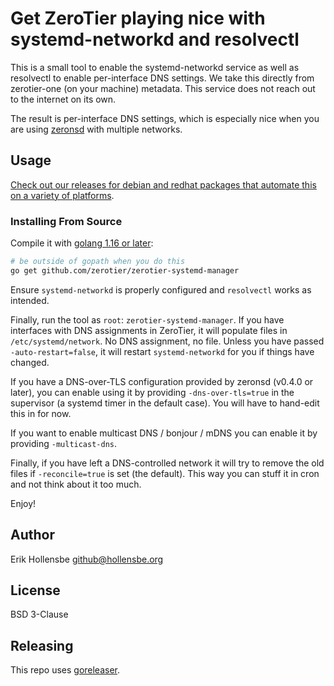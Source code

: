 # Get ZeroTier playing nice with systemd-networkd and resolvectl

This is a small tool to enable the systemd-networkd service as well as resolvectl to enable per-interface DNS settings. We take this directly from zerotier-one (on your machine) metadata. This service does not reach out to the internet on its own.

The result is per-interface DNS settings, which is especially nice when you are using [zeronsd](https://github.com/zerotier/zeronsd) with multiple networks.

## Usage

[Check out our releases for debian and redhat packages that automate this on a variety of platforms](https://github.com/zerotier/zerotier-systemd-manager/releases).

### Installing From Source

Compile it with [golang 1.16 or later](https://golang.org):

```bash
# be outside of gopath when you do this
go get github.com/zerotier/zerotier-systemd-manager
```

Ensure `systemd-networkd` is properly configured and `resolvectl` works as intended.

Finally, run the tool as `root`: `zerotier-systemd-manager`. If you have interfaces with DNS assignments in ZeroTier, it will populate files in `/etc/systemd/network`. No DNS assignment, no file. Unless you have passed `-auto-restart=false`, it will restart `systemd-networkd` for you if things have changed.

If you have a DNS-over-TLS configuration provided by zeronsd (v0.4.0 or later), you can enable using it by providing `-dns-over-tls=true` in the supervisor (a systemd timer in the default case). You will have to hand-edit this in for now.

If you want to enable multicast DNS / bonjour / mDNS you can enable it by providing `-multicast-dns`.

Finally, if you have left a DNS-controlled network it will try to remove the old files if `-reconcile=true` is set (the default). This way you can stuff it in cron and not think about it too much.

Enjoy!

## Author

Erik Hollensbe <github@hollensbe.org>

## License

BSD 3-Clause

## Releasing
This repo uses [goreleaser](https://goreleaser.com/quick-start/). 

